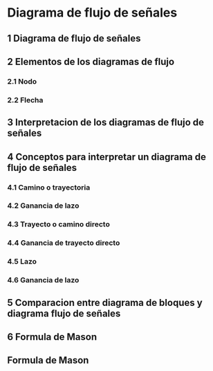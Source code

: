 # Diagrama de flujo de señales
## 1 Diagrama de flujo de señales
## 2 Elementos de los diagramas de flujo
### 2.1 Nodo
### 2.2 Flecha
## 3 Interpretacion de los diagramas de flujo de señales 
## 4 Conceptos para interpretar un diagrama de flujo de señales 
### 4.1 Camino o trayectoria 
### 4.2 Ganancia de lazo 
### 4.3 Trayecto o camino directo 
### 4.4 Ganancia de trayecto directo 
### 4.5 Lazo 
### 4.6 Ganancia de lazo 
## 5 Comparacion entre diagrama de bloques y diagrama flujo de señales 
## 6 Formula de Mason
##  Formula de Mason

